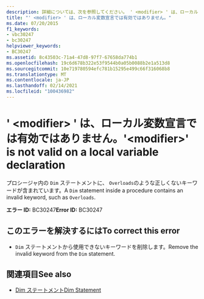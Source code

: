```yaml
---
description: 詳細については、次を参照してください。 ' <modifier> ' は、ローカル変数宣言では有効ではありません
title: "' <modifier> ' は、ローカル変数宣言では有効ではありません。"
ms.date: 07/20/2015
f1_keywords:
- vbc30247
- bc30247
helpviewer_keywords:
- BC30247
ms.assetid: 8c43503c-71a4-47d8-97f7-67658da774b1
ms.openlocfilehash: 19c6d678b322e53f9544b0a05b0088b2e1a513d8
ms.sourcegitcommit: 10e719780594efc781b15295e499c66f316068b8
ms.translationtype: MT
ms.contentlocale: ja-JP
ms.lasthandoff: 02/14/2021
ms.locfileid: "100436982"
---
```

# <a name="modifier-is-not-valid-on-a-local-variable-declaration"></a><span data-ttu-id="23827-103">' \<modifier> ' は、ローカル変数宣言では有効ではありません。</span><span class="sxs-lookup"><span data-stu-id="23827-103">'\<modifier>' is not valid on a local variable declaration</span></span>

<span data-ttu-id="23827-104">プロシージャ内の `Dim` ステートメントに、 `Overloads`のような正しくないキーワードが含まれています。</span><span class="sxs-lookup"><span data-stu-id="23827-104">A `Dim` statement inside a procedure contains an invalid keyword, such as `Overloads`.</span></span>  
  
 <span data-ttu-id="23827-105">**エラー ID:** BC30247</span><span class="sxs-lookup"><span data-stu-id="23827-105">**Error ID:** BC30247</span></span>  
  
## <a name="to-correct-this-error"></a><span data-ttu-id="23827-106">このエラーを解決するには</span><span class="sxs-lookup"><span data-stu-id="23827-106">To correct this error</span></span>  
  
- <span data-ttu-id="23827-107">`Dim` ステートメントから使用できないキーワードを削除します。</span><span class="sxs-lookup"><span data-stu-id="23827-107">Remove the invalid keyword from the `Dim` statement.</span></span>  
  
## <a name="see-also"></a><span data-ttu-id="23827-108">関連項目</span><span class="sxs-lookup"><span data-stu-id="23827-108">See also</span></span>

- [<span data-ttu-id="23827-109">Dim ステートメント</span><span class="sxs-lookup"><span data-stu-id="23827-109">Dim Statement</span></span>](../language-reference/statements/dim-statement.md)
